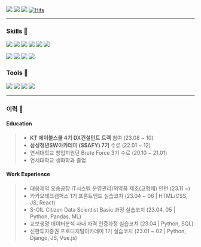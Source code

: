 <a href="https://velog.io/@choiyy0523" target="_blank"><img src="https://img.shields.io/badge/Velog-20C997?style=flat-square&logo=velog&logoColor=white"/></a>
<a href="mailto:choiyy0523@gmail.com" target="_blank"><img src="https://img.shields.io/badge/choiyy0523@gmail.com-EA4335?style=flat-square&logo=gmail&logoColor=white"/></a>
<a href="https://github.com/choiyy0523/choiyy_portfolio/blob/43a37a205c2636227d9a15cbf99d7355b072146e/%EC%B5%9C%EC%9C%A4%EC%98%81_%EA%B9%83%ED%97%99%ED%8F%AC%ED%8A%B8%ED%8F%B4%EB%A6%AC%EC%98%A4_230612.pdf
" target="_blank"><img src="https://img.shields.io/badge/PDF Portfolio-EC1C24?style=flat-square&logo=adobeacrobatreader&logoColor=white"/></a>
[![Hits](https://hits.seeyoufarm.com/api/count/incr/badge.svg?url=https%3A%2F%2Fgithub.com%2Fchoiyy0523&count_bg=%23FFDDCC&title_bg=%23FCBAAD&icon=&icon_color=%23E7E7E7&title=hits&edge_flat=true)](https://hits.seeyoufarm.com)

---

### Skills 💪
<img src="https://img.shields.io/badge/Python-3776AB?style=flat-square&logo=python&logoColor=white"/></a>
<img src="https://img.shields.io/badge/JavaScript-F7DF1E?style=flat-square&logo=javascript&logoColor=white"/></a>
<img src="https://img.shields.io/badge/React-61DAFB?style=flat-square&logo=react&logoColor=white"/></a>
<img src="https://img.shields.io/badge/ReactNative-61DAFB?style=flat-square&logo=react&logoColor=white"/></a>
<img src="https://img.shields.io/badge/HTML5-E34F26?style=flat-square&logo=HTML5&logoColor=white"/></a>
<img src="https://img.shields.io/badge/CSS3-1572B6?style=flat-square&logo=css3&logoColor=white"/></a>

<img src="https://img.shields.io/badge/Django-092E20?style=flat-square&logo=django&logoColor=white"/></a>
<img src="https://img.shields.io/badge/Vue.js-4FC08D?style=flat-square&logo=vue.js&logoColor=white"/></a>
<img src="https://img.shields.io/badge/MySQL-4479A1?style=flat-square&logo=mysql&logoColor=white"/></a>
<img src="https://img.shields.io/badge/Pandas-150458?style=flat-square&logo=pandas&logoColor=white"/></a>


### Tools 🔧
<img src="https://img.shields.io/badge/Git-F05032?style=flat-square&logo=git&logoColor=white"/></a>
<img src="https://img.shields.io/badge/Figma-F24E1E?style=flat-square&logo=Figma&logoColor=white"/></a>
<img src="https://img.shields.io/badge/Jira-0052CC?style=flat-square&logo=Jira&logoColor=white"/></a>
<img src="https://img.shields.io/badge/Notion-000000?style=flat-square&logo=Notion&logoColor=white"/></a>

---

### 이력 📜
#### Education

> - **KT 에이블스쿨 4기 DX컨설턴트 트랙** 참여 (23.08 ~ 10)
> - **삼성청년SW아카데미 (SSAFY) 7기** 수료 (22.01 ~ 12)
> - 연세대학교 창업지원단 Brute Force 3기 수료 (20.10 ~ 21.01)
> - 연세대학교 생화학과 졸업 

#### Work Experience

> - 대웅제약 오송공장 IT시스템 운영관리/의약품 제조(고형제) 인턴 (23.11 ~)
> - 카카오테크캠퍼스 1기 프론트엔드 실습코치 (23.04 ~ 06 | HTML/CSS, JS, React)
> - S-OIL Citizen Data Scientist Basic 과정 실습코치 (23.04, 05 | Python, Pandas, ML)
> - 교보생명 데이터분석 사내 자격 인증과정 실습코치 (23.04 | Python, SQL)
> - 신한투자증권 프로디지털아카데미 1기 실습코치 (23.01 ~ 02 | Python, Django, JS, Vue.js)
